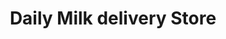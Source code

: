 ---
title: "Daily Milk delivery Store"
url: /bangalore/daily-milk-delivery-store/
shop: Allgemein
---